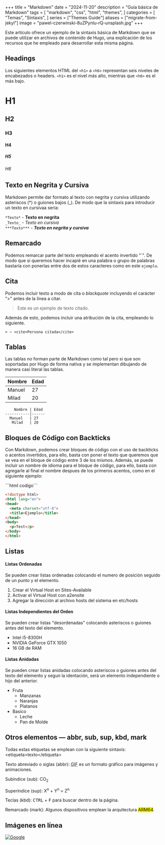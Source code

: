 +++
title = "Markdown"
date = "2024-11-20"
description = "Guia básica de Markdown"
tags = [
    "markdown",
    "css",
    "html",
    "themes",
]
categories = [
    "Temas",
    "Sintaxis",
]
series = ["Themes Guide"]
aliases = ["migrate-from-jekyl"]
image = "pawel-czerwinski-8uZPynIu-rQ-unsplash.jpg"
+++

Este artículo ofrece un ejemplo de la sintaxis básica de Markdown que se puede utilizar en archivos de contenido de Hugo, una explicación de los recursos que he empleado para desarrollar esta misma página.

## Headings

Los siguientes elementos HTML del `<h1>` a `<h6>` representan seis niveles de encabezados o headers. `<h1>` es el nivel más alto, mientras que `<h6>` es el más bajo.

# H1
## H2
### H3
#### H4
##### H5
###### H6

## Texto en Negrita y Cursiva

Markdown permite dar formato al texto con negrita y cursiva utilizando asteriscos (*) o guiones bajos (_). De modo que la sintaxis para introducir un texto en cursivaa sería:
<br>

`*Texto*` - **Texto en negrita** <br>
`_Texto_` - _Texto en cursiva_ <br>
`***Texto***` - ***Texto en negrita y cursiva***


## Remarcado

Podemos remarcar parte del texto empleando el acento invertido "\`". De modo que si queremos hacer incapié en una palabra o grupo de palabras bastaría con ponerlas entre dos de estos caracteres como en este `ejemplo`.

## Cita
Podemos incluir texto a modo de cita o _blackquote_ incluyendo el carácter "\>" antes de la línea a citar.
> Este es un ejemplo de texto citado.

Además de esto, podemos incluir una atribución de la cita, empleando lo siguiente.
```
> — <cite>Persona citada</cite>
```

## Tablas

Las tablas no forman parte de Markdown como tal pero si que son soportadas por Hugo de forma nativa y se implementan dibujando de manera casi literal las tablas.

   Nombre | Edad
----------|------
 Manuel   | 27
  Milad   | 20

```
    Nombre | Edad
-----------|------
  Manuel   | 27
   Milad   | 20
```
## Bloques de Código con Backticks

Con Markdown, podemos crear bloques de código con el uso de backticks o acentos invertidos,
para ello, basta con poner el texto que queremos que se vea en el bloque de código entre 3 de los mismos. Además, se puede incluir un nombre de idioma para el bloque de código, para ello, basta con
agregarle al final el nombre despues de los primeros acentos, como en el siguiente ejemplo:

\```html codigo```

```html
<!doctype html>
<html lang="en">
<head>
  <meta charset="utf-8">
  <title>Ejemplo</title>
</head>
<body>
  <p>Test</p>
</body>
</html>
```

## Listas

#### Listas Ordenadas
Se pueden crear listas ordenadas colocando el numero de posición seguido de un punto y el elemento.

1. Crear el Virtual Host en Sites-Available 
2. Activar el Virtual Host con a2ensite
3. Agregar la dirección al archivo hosts del sistema en etc/hosts

#### Listas Independientes del Orden
Se pueden crear listas "desordenadas" colocando asteriscos o guiones antes del texto del elemento.

* Intel i5-8300H
* NVIDIA GeForce GTX 1050
* 16 GB de RAM

#### Listas Anidadas
Se pueden crear listas anidadas colocando asteriscos o guiones antes del texto del elemento y segun la identación,
será un elemento independiente o hijo del anterior.

* Fruta
  * Manzanas
  * Naranjas
  * Platanos
* Basico
  * Leche
  * Pan de Molde

## Otros elementos — abbr, sub, sup, kbd, mark
Todas estas etiquetas se emplean con la siguiente sintaxis:
\<etiqueta>texto\</etiqueta>

Texto abreviado o siglas (abbr): <abbr title="Graphics Interchange Format">GIF</abbr> es un formato gráfico para imágenes y animaciones.

Subíndice (sub): CO<sub>2</sub> 

Superíndice (sup): X<sup>n</sup> + Y<sup>n</sup> = Z<sup>n</sup>

Teclas (kbd): <kbd>CTRL</kbd> + <kbd>F</kbd> para buscar dentro de la página.

Remarcado (mark): Algunos dispositivos emplean la arquitectura <mark>ARM64</mark>.

## Imágenes en línea


[![Google](https://www.google.com/images/branding/googlelogo/1x/googlelogo_light_color_272x92dp.png)](https://google.com)